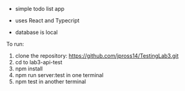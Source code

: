 - simple todo list app

- uses React and Typecript
- database is local

To run:
1. clone the repository:  https://github.com/jpross14/TestingLab3.git
2. cd to lab3-api-test
3. npm install
4. npm run server:test in one terminal
5. npm test in another terminal
